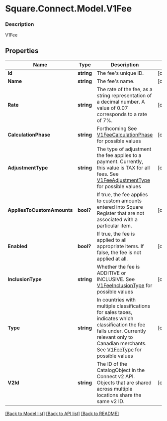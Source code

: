 # Square.Connect.Model.V1Fee

### Description

V1Fee

## Properties

Name | Type | Description | Notes
------------ | ------------- | ------------- | -------------
**Id** | **string** | The fee&#39;s unique ID. | [optional] 
**Name** | **string** | The fee&#39;s name. | [optional] 
**Rate** | **string** | The rate of the fee, as a string representation of a decimal number. A value of 0.07 corresponds to a rate of 7%. | [optional] 
**CalculationPhase** | **string** | Forthcoming See [V1FeeCalculationPhase](#type-v1feecalculationphase) for possible values | [optional] 
**AdjustmentType** | **string** | The type of adjustment the fee applies to a payment. Currently, this value is TAX for all fees. See [V1FeeAdjustmentType](#type-v1feeadjustmenttype) for possible values | [optional] 
**AppliesToCustomAmounts** | **bool?** | If true, the fee applies to custom amounts entered into Square Register that are not associated with a particular item. | [optional] 
**Enabled** | **bool?** | If true, the fee is applied to all appropriate items. If false, the fee is not applied at all. | [optional] 
**InclusionType** | **string** | Whether the fee is ADDITIVE or INCLUSIVE. See [V1FeeInclusionType](#type-v1feeinclusiontype) for possible values | [optional] 
**Type** | **string** | In countries with multiple classifications for sales taxes, indicates which classification the fee falls under. Currently relevant only to Canadian merchants. See [V1FeeType](#type-v1feetype) for possible values | [optional] 
**V2Id** | **string** | The ID of the CatalogObject in the Connect v2 API. Objects that are shared across multiple locations share the same v2 ID. | [optional] 



[[Back to Model list]](../README.md#documentation-for-models) [[Back to API list]](../README.md#documentation-for-api-endpoints) [[Back to README]](../README.md)

